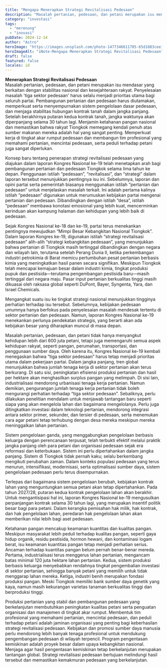 ```yaml
---
title: "Mengapa Menerapkan Strategi Revitalisasi Pedesaan"
description: "Masalah pertanian, pedesaan, dan petani merupakan isu mendasar yang berkaitan"
category: "investasi"
tags:
  - "merenung"
  - "inovasi"
pubDate: 2024-12-14
author: "Astro"
heroImage: "https://images.unsplash.com/photo-1477346611705-65d1883cee1e"
heroImageAlt: "iNote-Mengapa Menerapkan Strategi Revitalisasi Pedesaan"
draft: false
featured: false
locales: id
---
```


**Menerapkan Strategi Revitalisasi Pedesaan**  
Masalah pertanian, pedesaan, dan petani merupakan isu mendasar yang berkaitan dengan stabilitas nasional dan kesejahteraan rakyat. Penyelesaian masalah 'tiga sektor pedesaan' harus selalu menjadi prioritas utama bagi seluruh partai. Pembangunan pertanian dan pedesaan harus diutamakan, memperkuat serta menyempurnakan sistem pengelolaan dasar pedesaan, dan menjaga stabilitas hubungan kontrak tanah dalam jangka panjang. Setelah berakhirnya putaran kedua kontrak tanah, jangka waktunya akan diperpanjang selama 30 tahun lagi. Menjamin ketahanan pangan nasional dan memastikan bahwa rakyat Tiongkok memegang kendali penuh atas sumber makanan mereka adalah hal yang sangat penting. Memperkuat kerja di tingkat akar rumput pedesaan dan membangun tim profesional yang memahami pertanian, mencintai pedesaan, serta peduli terhadap petani juga sangat diperlukan.

Konsep baru tentang penerapan strategi revitalisasi pedesaan yang diajukan dalam laporan Kongres Nasional ke-19 telah menetapkan arah bagi pembangunan pertanian dan pedesaan Tiongkok selama lima tahun ke depan. Penggunaan istilah “pedesaan”, “revitalisasi”, dan “strategi” dalam laporan tersebut menunjukkan pentingnya isu ini. Sebelumnya, laporan dan opini partai serta pemerintah biasanya menggunakan istilah “pertanian dan pedesaan” untuk menjelaskan masalah terkait. Ini adalah pertama kalinya istilah “pedesaan” digunakan untuk merumuskan kebijakan partai mengenai pertanian dan pedesaan. Dibandingkan dengan istilah “desa”, istilah “pedesaan” membawa konotasi emosional yang lebih kuat, mencerminkan kerinduan akan kampung halaman dan kehidupan yang lebih baik di pedesaan.

Sejak Kongres Nasional ke-18 dan ke-19, partai terus menekankan pentingnya mewujudkan “Mimpi Besar Kebangkitan Nasional Tiongkok”. Dalam laporan Kongres ke-19, digunakan istilah “strategi revitalisasi pedesaan” alih-alih “strategi kebangkitan pedesaan”, yang menunjukkan bahwa pertanian di Tiongkok masih tertinggal dibandingkan dengan negara dan wilayah lain, terutama setelah Perang Dunia II, ketika perkembangan industri petrokimia di Barat memicu pertumbuhan pesat pertanian berbasis kimia yang meningkatkan hasil panen secara signifikan. Meskipun Tiongkok telah mencapai kemajuan besar dalam industri kimia, tingkat produksi pupuk dan pestisida—terutama pengembangan pestisida baru—masih tertinggal dari negara maju. Pasar input pertanian berkualitas tinggi masih dikuasai oleh raksasa global seperti DuPont, Bayer, Syngenta, Yara, dan Israel Chemicals.

Mengangkat suatu isu ke tingkat strategi nasional menunjukkan tingginya perhatian terhadap isu tersebut. Sebelumnya, kebijakan pedesaan umumnya hanya berfokus pada penyelesaian masalah mendesak tertentu di sektor pertanian dan pedesaan. Namun, laporan Kongres Nasional ke-19 menekankan perlunya pendekatan strategis, yang berarti akan ada kebijakan besar yang diharapkan muncul di masa depan.

Masalah pertanian, pedesaan, dan petani tidak hanya menyangkut kehidupan lebih dari 600 juta petani, tetapi juga memengaruhi semua aspek kehidupan rakyat, seperti pangan, perumahan, transportasi, dan penggunaan sumber daya. Oleh karena itu, Kongres Nasional ke-19 kembali menegaskan bahwa “tiga sektor pedesaan” harus tetap menjadi prioritas utama dalam pekerjaan partai. Dalam jangka panjang, tren global menunjukkan bahwa jumlah tenaga kerja di sektor pertanian akan terus berkurang. Di satu sisi, peningkatan efisiensi produksi pertanian dan hasil per hektare akan menghasilkan surplus pangan yang melimpah. Di sisi lain, industrialisasi mendorong urbanisasi tenaga kerja pertanian. Namun demikian, pengurangan jumlah tenaga kerja pertanian tidak boleh mengurangi perhatian terhadap “tiga sektor pedesaan”. Sebaliknya, perlu dilakukan penelitian mendalam untuk menjawab tantangan baru seperti siapa yang akan mengelola lahan dan bagaimana mengelolanya. Perlu juga ditingkatkan investasi dalam teknologi pertanian, mendorong integrasi antara sektor primer, sekunder, dan tersier di pedesaan, serta menemukan cara agar petani tetap terhubung dengan desa mereka meskipun mereka meninggalkan lahan pertanian.

Sistem pengelolaan ganda, yang menggabungkan pengelolaan berbasis keluarga dengan perencanaan terpusat, telah terbukti efektif melalui praktik jangka panjang oleh para petani dan organisasi pedesaan sejak era reformasi dan keterbukaan. Sistem ini perlu dipertahankan dalam jangka panjang. Sistem di Tiongkok tidak pernah kaku; selalu berkembang mengikuti perubahan zaman. Dalam konteks populasi pedesaan yang terus menurun, intensifikasi, modernisasi, serta optimalisasi sumber daya, sistem pengelolaan pedesaan perlu terus disempurnakan.

Terlepas dari bagaimana sistem pengelolaan berubah, kebijakan kontrak lahan yang menguntungkan semua petani akan tetap dipertahankan. Pada tahun 2027/28, putaran kedua kontrak pengelolaan lahan akan berakhir. Untuk mengantisipasi hal ini, laporan Kongres Nasional ke-19 mengusulkan perpanjangan kontrak selama 30 tahun lagi, yang merupakan insentif politik besar bagi para petani. Dalam kerangka pemisahan hak milik, hak kontrak, dan hak pengelolaan lahan, peredaran hak pengelolaan lahan akan memberikan nilai lebih bagi aset pedesaan.

Ketahanan pangan mencakup keamanan kuantitas dan kualitas pangan. Meskipun masyarakat lebih peduli terhadap kualitas pangan, seperti gaya hidup organik, residu pestisida, hormon hewani, dan kontaminasi logam berat, isu keamanan kuantitas pangan tetap menjadi perhatian serius. Ancaman terhadap kuantitas pangan belum pernah benar-benar mereda. Pertama, industrialisasi terus menggerus lahan pertanian, mengancam batas minimal 120 juta hektare lahan pertanian. Kedua, sistem produksi berbasis keluarga menyebabkan rendahnya tingkat pengembalian investasi di sektor pertanian, sehingga banyak petani yang memilih untuk tidak menggarap lahan mereka. Ketiga, industri benih merupakan fondasi produksi pangan. Meski Tiongkok memiliki bank sumber daya genetik yang kaya, namun masih kekurangan varietas tanaman berkualitas tinggi dan berproduksi tinggi.

Produksi pertanian yang stabil dan pembangunan pedesaan yang berkelanjutan membutuhkan peningkatan kualitas petani serta penguatan organisasi dan manajemen di tingkat akar rumput. Membentuk tim profesional yang memahami pertanian, mencintai pedesaan, dan peduli terhadap petani adalah jaminan organisasi yang penting bagi keberhasilan strategi revitalisasi pedesaan. Kebijakan dan promosi sumber daya manusia perlu mendorong lebih banyak tenaga profesional untuk mendukung pengembangan pedesaan di wilayah terpencil. Program pengentasan kemiskinan adalah proyek besar dalam upaya kebangkitan nasional. Menjaga agar hasil pengentasan kemiskinan tetap berkelanjutan merupakan tantangan global. Strategi revitalisasi pedesaan bertujuan melindungi hasil tersebut dan memastikan kemakmuran pedesaan yang berkelanjutan.
